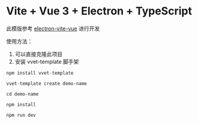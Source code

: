 # Vite + Vue 3 + Electron + TypeScript

此模版参考 [electron-vite-vue](https://github.com/electron-vite/electron-vite-vue) 进行开发

使用方法：

1. 可以直接克隆此项目
2. 安装 vvet-template 脚手架
```angular2html
npm install vvet-template

vvet-template create demo-name

cd demo-name

npm install

npm run dev
```
